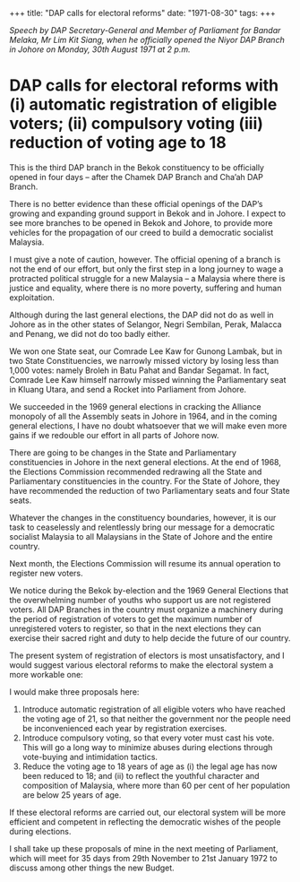 +++ 
title: "DAP calls for electoral reforms"
date: "1971-08-30"
tags:
+++

_Speech by DAP Secretary-General and Member of Parliament for Bandar Melaka, Mr Lim Kit Siang, when he officially opened the Niyor DAP Branch in Johore on Monday, 30th August 1971 at 2 p.m._

# DAP calls for electoral reforms with (i) automatic registration of eligible voters; (ii) compulsory voting (iii) reduction of voting age to 18

This is the third DAP branch in the Bekok constituency to be officially opened in four days – after the Chamek DAP Branch and Cha’ah DAP Branch.

There is no better evidence than these official openings of the DAP’s growing and expanding ground support in Bekok and in Johore. I expect to see more branches to be opened in Bekok and Johore, to provide more vehicles for the propagation of our creed to build a democratic socialist Malaysia.</u>

I must give a note of caution, however. The official opening of a branch is not the end of our effort, but only the first step in a long journey to wage a protracted political struggle for a new Malaysia – a Malaysia where there is justice and equality, where there is no more poverty, suffering and human exploitation.

Although during the last general elections, the DAP did not do as well in Johore as in the other states of Selangor, Negri Sembilan, Perak, Malacca and Penang, we did not do too badly either.

We won one State seat, our Comrade Lee Kaw for Gunong Lambak, but in two State Constituencies, we narrowly missed victory by losing less than 1,000 votes: namely Broleh in Batu Pahat and Bandar Segamat. In fact, Comrade Lee Kaw himself narrowly missed winning the Parliamentary seat in Kluang Utara, and send a Rocket into Parliament from Johore.

We succeeded in the 1969 general elections in cracking the Alliance monopoly of all the Assembly seats in Johore in 1964, and in the coming general elections, I have no doubt whatsoever that we will make even more gains if we redouble our effort in all parts of Johore now.

There are going to be changes in the State and Parliamentary constituencies in Johore in the next general elections. At the end of 1968, the Elections Commission recommended redrawing all the State and Parliamentary constituencies in the country. For the State of Johore, they have recommended the reduction of two Parliamentary seats and four State seats.

Whatever the changes in the constituency boundaries, however, it is our task to ceaselessly and relentlessly bring our message for a democratic socialist Malaysia to all Malaysians in the State of Johore and the entire country.

Next month, the Elections Commission will resume its annual operation to register new voters.

We notice during the Bekok by-election and the 1969 General Elections that the overwhelming number of youths who support us are not registered voters. All DAP Branches in the country must organize a machinery during the period of registration of voters to get the maximum number of unregistered voters to register, so that in the next elections they can exercise their sacred right and duty to help decide the future of our country. 

The present system of registration of electors is most unsatisfactory, and I would suggest various electoral reforms to make the electoral system a more workable one:

I would make three proposals here:

1.	Introduce automatic registration of all eligible voters who have reached the voting age of 21, so that neither the government nor the people need be inconvenienced each year by registration exercises.
2.	Introduce compulsory voting, so that every voter must cast his vote. This will go a long way to minimize abuses during elections through vote-buying and intimidation tactics.
3.	Reduce the voting age to 18 years of age as (i) the legal age has now been reduced to 18; and (ii) to reflect the youthful character and composition of Malaysia, where more than 60 per cent of her population are below 25 years of age.

If these electoral reforms are carried out, our electoral system will be more efficient and competent in reflecting the democratic wishes of the people during elections.

I shall take up these proposals of mine in the next meeting of Parliament, which will meet for 35 days from 29th November to 21st January 1972 to discuss among other things the new Budget.
 
